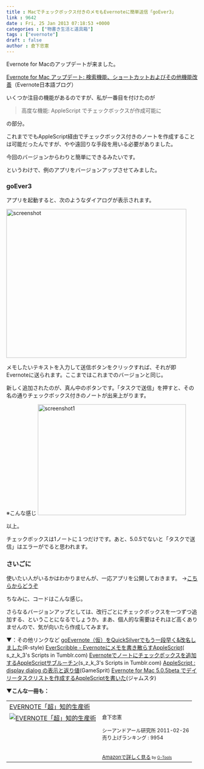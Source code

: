 ```yaml
---
title : Macでチェックボックス付きのメモもEvernoteに簡単送信「goEver3」
link : 9642
date : Fri, 25 Jan 2013 07:18:53 +0000
categories : ["物書き生活と道具箱"]
tags : ["evernote"]
draft : false
author : 倉下忠憲
---
```


Evernote for Macのアップデートが来ました。

<a href="http://blog.evernote.com/jp/2013/01/25/12169" target="_blank">Evernote for Mac アップデート: 検索機能、ショートカットおよびその他機能改善</a>（Evernote日本語ブログ）

いくつか注目の機能があるのですが、私が一番目を付けたのが

<blockquote>
高度な機能: AppleScript でチェックボックスが作成可能に
</blockquote>

の部分。

これまででもAppleScript経由でチェックボックス付きのノートを作成することは可能だったんですが、やや遠回りな手段を用いる必要がありました。

今回のバージョンからわりと簡単にできるみたいです。

というわけで、例のアプリをバージョンアップさせてみました。
<h3>goEver3</h3>
アプリを起動すると、次のようなダイアログが表示されます。

<a href="https://rashita.net/blog/wp-content/uploads/2013/01/screenshot6.png"><img src="https://rashita.net/blog/wp-content/uploads/2013/01/screenshot6.png" alt="screenshot" width="474" height="391" class="alignnone size-full wp-image-9644" /></a>


メモしたいテキストを入力して送信ボタンをクリックすれば、それが即Evernoteに送られます。ここまではこれまでのバージョンと同じ。

新しく追加されたのが、真ん中のボタンです。「タスクで送信」を押すと、その名の通りチェックボックス付きのノートが出来上がります。

※こんな感じ
<a href="https://rashita.net/blog/wp-content/uploads/2013/01/screenshot11.png"><img src="https://rashita.net/blog/wp-content/uploads/2013/01/screenshot11.png" alt="screenshot1" width="390" height="291" class="alignnone size-full wp-image-9645" /></a>

以上。

チェックボックスは1ノートに１つだけです。あと、5.0.5でないと「タスクで送信」はエラーがでると思われます。

<h3>さいごに</h3>
使いたい人がいるかはわかりませんが、一応アプリを公開しておきます。
→<a href="https://dl.dropbox.com/u/554861/goEver3.zip">こちらからどうぞ</a> 

ちなみに、コードはこんな感じ。

<script src="https://gist.github.com/4632325.js"></script>

さらなるバージョンアップとしては、改行ごとにチェックボックスを一つずつ追加する、ということになるでしょうか。まあ、個人的な需要はそれほど高くありませんので、気が向いたら作成してみます。

▼：その他リンクなど
<a href="https://rashita.net/blog/?p=6970" target="_blank">goEvernote（仮）をQuickSilverでもう一段早く&amp;改名しました</a>(R-style)
<a href="http://szk3s-scripts-in.tumblr.com/post/18995965555/everscribble" target="_blank">EverScribble - Evernoteにメモを書き散らすAppleScript</a>(
s_z_k_3's Scripts in Tumblr.com)
<a href="http://szk3s-scripts-in.tumblr.com/post/18592815768/appendcheckbox" target="_blank">Evernoteでノートにチェックボックスを追加するAppleScriptサブルーチン</a>(s_z_k_3's Scripts in Tumblr.com)
<a href="http://blog.goo.ne.jp/vallie/e/4dd9f978f29a3c2c68b92bd854e430aa" target="_blank">AppleScript : display dialog の表示と返り値</a>(GameSprit)
<a href="http://rashita.hatenablog.com/entry/2013/01/21/110828" target="_blank">Evernote for Mac 5.0.5beta でデイリータスクリストを作成するAppleScriptを書いた</a>(ジャムスタ)

<strong>▼こんな一冊も：</strong>
<table  border="0" cellpadding="5"><tr><td colspan="2"><a href="http://www.amazon.co.jp/EVERNOTE%E3%80%8C%E8%B6%85%E3%80%8D%E7%9F%A5%E7%9A%84%E7%94%9F%E7%94%A3%E8%A1%93-%E5%80%89%E4%B8%8B%E5%BF%A0%E6%86%B2/dp/4863540817%3FSubscriptionId%3D15SMZCTB9V8NGR2TW082%26tag%3Drashita1000-22%26linkCode%3Dxm2%26camp%3D2025%26creative%3D165953%26creativeASIN%3D4863540817" target="_blank">EVERNOTE「超」知的生産術</a><img src="http://www.assoc-amazon.jp/e/ir?t=rashita1000-22&l=ur2&o=9" width="1" height="1" style="border: none;" alt="" /></td></tr><tr><td valign="top"><a href="http://www.amazon.co.jp/EVERNOTE%E3%80%8C%E8%B6%85%E3%80%8D%E7%9F%A5%E7%9A%84%E7%94%9F%E7%94%A3%E8%A1%93-%E5%80%89%E4%B8%8B%E5%BF%A0%E6%86%B2/dp/4863540817%3FSubscriptionId%3D15SMZCTB9V8NGR2TW082%26tag%3Drashita1000-22%26linkCode%3Dxm2%26camp%3D2025%26creative%3D165953%26creativeASIN%3D4863540817" target="_blank"><img src="http://ecx.images-amazon.com/images/I/51OnU0cd03L._SL160_.jpg" border="0" alt="EVERNOTE「超」知的生産術" /></a></td><td valign="top"><font size="-1">倉下忠憲 <br /><br />シーアンドアール研究所  2011-02-26<br />売り上げランキング : 9954<br /><br /><br /><a href="http://www.amazon.co.jp/EVERNOTE%E3%80%8C%E8%B6%85%E3%80%8D%E7%9F%A5%E7%9A%84%E7%94%9F%E7%94%A3%E8%A1%93-%E5%80%89%E4%B8%8B%E5%BF%A0%E6%86%B2/dp/4863540817%3FSubscriptionId%3D15SMZCTB9V8NGR2TW082%26tag%3Drashita1000-22%26linkCode%3Dxm2%26camp%3D2025%26creative%3D165953%26creativeASIN%3D4863540817" target="_blank">Amazonで詳しく見る</a></font><font size="-2"> by <a href="http://www.goodpic.com/mt/aws/index.html" >G-Tools</a></font></td></tr></table>

